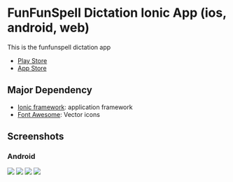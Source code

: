 # FunFunSpell Dictation Ionic App (ios, android, web)

This is the funfunspell dictation app 

* [Play Store](https://play.google.com/store/apps/details?id=com.esl.ionic)
* [App Store](https://itunes.apple.com/hk/app/funfunspell-dictation/id1364341686)

## Major Dependency
* [Ionic framework](https://ionicframework.com/): application framework
* [Font Awesome](https://fontawesome.com/): Vector icons

## Screenshots
### Android
<img src="https://lh3.googleusercontent.com/u5-9ZRHlZIcVidg2e0mI4rPGqW7QiAn-wUsD37aNDD0f_uDV6Hyef_u1RrjqbVGH8A7-=w720-h310-rw" /> <img src="https://lh3.googleusercontent.com/oN5WZJB1yGQa_uVOHIMySSdGpKrEwk2lci3JmEx-7Blp_oTAzfcieIFxL31-bAuwng=w720-h310-rw" /> <img src="https://lh3.googleusercontent.com/5u3rZ1x4cxpFwDircHi6Lu_XWoycxyGDS90lCEdSX98RdplZSjeSUFb4sof4Gk_WIYg=w720-h310-rw" /> <img src="https://lh3.googleusercontent.com/CYwGNFFh9mR-8WvPiUygPdKB0fTmVWy9qeYIC_ERaHia3xuE5ylEmA7Tl4XfOtbjuw=w720-h310-rw" />
